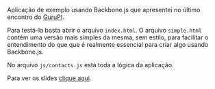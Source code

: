 Aplicação de exemplo usando Backbone.js que apresentei no último encontro do [GuruPI](http://gurupi.org "gurupi.org").

Para testá-la basta abrir o arquivo `index.html`. O arquivo `simple.html` contém uma versão mais simples da mesma, sem estilo, para facilitar o entendimento do que que é realmente essencial para criar algo usando Backbone.js.

No arquivo `js/contacts.js` está toda a lógica da aplicação.

Para ver os slides [clique aqui](http://samflores.github.com/MVC.js/ "Slides").
